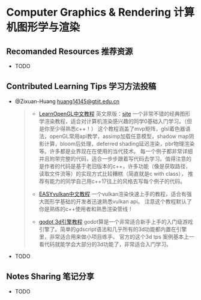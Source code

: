 # Computer Graphics & Rendering 计算机图形学与渲染

## Recomanded Resources 推荐资源

-   TODO

## Contributed Learning Tips 学习方法投稿

-   @Zixuan-Huang <huang14145@gtiit.edu.cn>

    >   -   [LearnOpenGL中文教程](https://learnopengl-cn.readthedocs.io/zh/latest/) 英文原版：[site](https://learnopengl.com/) 一个非常不错的经典图形学渲染教程，适合对计算机渲染感兴趣的同学0基础入门学习。（但是你至少得熟悉c++！） 这个教程涵盖了mvp矩阵，glsl着色器语法，openGL常用api教学，assimp加载任意模型，shadow map阴影计算，bloom后处理，deferred shading延迟渲染，pbr物理渲染等。许多都是业界现在在使用的当代技术。 每一个例子都非常详细并且附带完整的代码，适合一步步跟着写代码去学习。值得注意的是作者的代码是基于老旧版本的c++，许多功能（像是获取路径，读取文件流等）的实现方式比较糟糕（简直就是c with class）， 推荐有能力的同学自己用c++17往上的风格去写每个例子的代码。
    >
    >   -   [EASYvulkan中文教程](https://easyvulkan.github.io/) 一个vulkan渲染快速上手的教程，适合有强大图形学基础的开发者迅速熟悉vulkan api。 注意这个教程默认了你是熟练的c++使用者和熟悉渲染管线！
    >
    >   -   [godot 3d引擎教程](https://docs.godotengine.org/en/stable/tutorials/3d/introduction_to_3d.html) godot算是一个非常适合新手上手的入门级游戏引擎了。简单的gdscript语法和几乎所有的3d功能都内置在引擎里，非常适合用来做小项目练手。 官方的这个3d tps 案例基本上一看代码就能学会大部分的3d功能了，非常适合入门学习。

-   TODO

## Notes Sharing 笔记分享

-   TODO